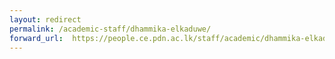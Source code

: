 ```yaml
---
layout: redirect
permalink: /academic-staff/dhammika-elkaduwe/
forward_url:  https://people.ce.pdn.ac.lk/staff/academic/dhammika-elkaduwe/
---
```

